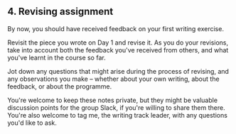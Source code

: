 ## 4. Revising assignment

By now, you should have received feedback on your first writing exercise.

Revisit the piece you wrote on Day 1 and revise it. As you do your revisions, take into account both the feedback you've received from others, and what you've learnt in the course so far.

Jot down any questions that might arise during the process of revising, and any observations you make – whether about your own writing, about the feedback, or about the programme.

You're welcome to keep these notes private, but they might be valuable discussion points for the group Slack, if you're willing to share them there. You're also welcome to tag me, the writing track leader, with any questions you'd like to ask.
